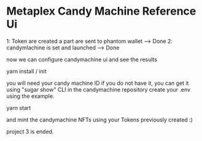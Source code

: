 # Metaplex Candy Machine Reference Ui

1: Token are created a part are sent to phantom wallet --> Done
2: candymlachine is set and launched --> Done

now we can configure candymachine ui and see the results

yarn install / init

you will need your candy machine ID if you do not have it, you can get it using "sugar show" CLI in the candymachine repository
create your .env using the example.

yarn start

and mint the candymachine NFTs using your Tokens previously created :)

project 3 is ended.
